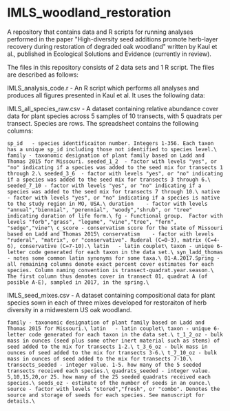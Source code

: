 # IMLS_woodland_restoration

A repository that contains data and R scripts for running analyses performed in the paper "High-diversity seed additions promote herb-layer recovery 
during restoration of degraded oak woodland" written by Kaul et al., published in Ecological Solutions and Evidence (currently in review).

The files in this repository consists of 2 data sets and 1 R script. The files are described as follows:

IMLS_analysis_code.r - An R script which performs all analyses and produces all figures presented in Kaul et al. It uses the following data:

IMLS_all_species_raw.csv - A dataset containing relative abundance cover data for plant species across 5 samples of 10 transects, with 5 quadrats per transect. Species are rows. The spreadsheet contains the following columns:

`
sp_id	- species identificaiton number. Integers 1-356. Each taxon has a unique sp_id including those not identified to species level.\
family - taxonomic designation of plant family based on Ladd and Thomas 2015 for Missouri.
seeded_1_2	- factor with levels "yes", or "no" indicating if a species was added to the seed mix for transects 1 through 2.\
seeded_3_6	- factor with levels "yes", or "no" indicating if a species was added to the seed mix for transects 3 through 6.\
seeded_7_10	- factor with levels "yes", or "no" indicating if a species was added to the seed mix for transects 7 through 10.\
native	- factor with levels "yes", or "no" indicating if a species is native to the study region in MO, USA.\
duration	- factor with levels "annual","biennial", "perennial", "woody","shrub", or "tree" indicating duration of life form.\
fg - Functional group.	Factor with levels "forb","grass", "legume", "vine","tree", "fern", "sedge","vine"\
c_score	- conservatism score for the state of Missouri based on Ladd and Thomas 2015\
conservatism	- factor with levels "ruderal", "matrix", or "conservative". Ruderal (C=0-3), matrix (C=4-6), conservative (C=7-10).\
latin	- latin couplet\
taxon - unique 6-letter code generated for each taxon in the data set.\
syn_ladd_thomas - notes some common latin synonyms for some taxa.\
01-A.2017.Spring - all remaining columns denote exact percent cover estimates for each species. Column naming convention is transect-quadrat.year.season.\
    The first column thus denotes cover in transect 01, quadrat A (of posible A-E), sampled in 2017, in the spring.\
`

IMLS_seed_mixes.csv - A dataset containing compositional data for plant species sown in each of three mixes developed for restoraiton of herb diversity in a midwestern US oak woodland.

`
family - taxonomic designation of plant family based on Ladd and Thomas 2015 for Missouri.\
latin	- latin couplet\
taxon - unique 6-letter code generated for each taxon in the data set.\
t_1_2_oz - bulk mass in ounces (seed plus some other inert material such as stems) of seed added to the mix for transects 1-2.\
t_3_6_oz - bulk mass in ounces of seed added to the mix for transects 3-6.\
t_7_10_oz - bulk mass in ounces of seed added to the mix for transects 7-10.\
transects_seeded - integer value. 1-5. how many of the 5 seeded transects received each species.\
quadrats_seeded - integer value. 5,10,15,20,or 25. how many of the 25 seeded quadrats received each species.\
seeds_oz - estimate of the number of seeds in an ounce.\
source - factor with levels "stored","fresh", or "combo". Denotes the source and storage of seeds for each species. See manuscript for details.\
`
